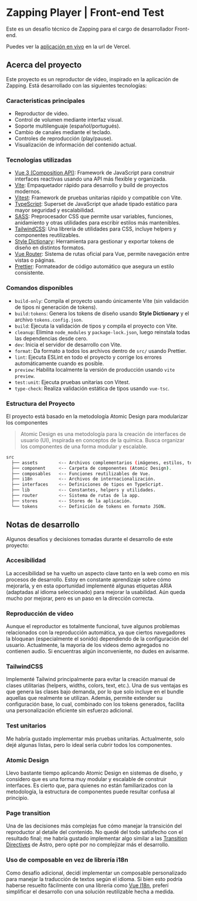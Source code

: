 # Zapping Player | Front-end Test

Este es un desafío técnico de Zapping para el cargo de desarrollador Front-end.

Puedes ver la [aplicación en vivo](https://zapping-player-test.vercel.app/) en la url de Vercel.

## Acerca del proyecto

Este proyecto es un reproductor de video, inspirado en la aplicación de Zapping.
Está desarrollado con las siguientes tecnologías:

### Caracteristicas principales

- Reproductor de video.
- Control de volumen mediante interfaz visual.
- Soporte multilenguaje (español/portugués).
- Cambio de canales mediante el teclado.
- Controles de reproducción (play/pause).
- Visualización de información del contenido actual.

### Tecnologías utilizadas

- [Vue 3 (Composition API)](https://vuejs.org/): Framework de JavaScript para construir interfaces reactivas usando una API más flexible y organizada.
- [Vite](https://vite.dev/): Empaquetador rápido para desarrollo y build de proyectos modernos.
- [Vitest](https://vitest.dev/): Framework de pruebas unitarias rápido y compatible con Vite.
- [TypeScript](https://www.typescriptlang.org/): Superset de JavaScript que añade tipado estático para mayor seguridad y escalabilidad.
- [SASS](https://sass-lang.com/): Preprocesador CSS que permite usar variables, funciones, anidamiento y otras utilidades para escribir estilos más mantenibles.
- [TailwindCSS](https://tailwindcss.com): Una librería de utilidades para CSS, incluye helpers y componentes reutilizables.
- [Style Dictionary](https://styledictionary.com/): Herramienta para gestionar y exportar tokens de diseño en distintos formatos.
- [Vue Router](https://router.vuejs.org/): Sistema de rutas oficial para Vue, permite navegación entre vistas o páginas.
- [Prettier](https://prettier.io/): Formateador de código automático que asegura un estilo consistente.

### Comandos disponibles

- `build-only`: Compila el proyecto usando únicamente Vite (sin validación de tipos ni generación de tokens).
- `build:tokens`: Genera los tokens de diseño usando **Style Dictionary** y el archivo `tokens.config.json`.
- `build`: Ejecuta la validación de tipos y compila el proyecto con Vite.
- `cleanup`: Elimina `node_modules` y `package-lock.json`, luego reinstala todas las dependencias desde cero.
- `dev`: Inicia el servidor de desarrollo con Vite.
- `format`: Da formato a todos los archivos dentro de `src/` usando Prettier.
- `lint`: Ejecuta ESLint en todo el proyecto y corrige los errores automáticamente cuando es posible.
- `preview`: Habilita localmente la versión de producción usando `vite preview`.
- `test:unit`: Ejecuta pruebas unitarias con Vitest.
- `type-check`: Realiza validación estática de tipos usando `vue-tsc`.

### Estructura del Proyecto

El proyecto está basado en la metodología Atomic Design para modularizar los componentes

> Atomic Design es una metodología para la creación de interfaces de usuario (UI), inspirada en conceptos de la química. Busca organizar los componentes de una forma modular y escalable.

```bash
src
  ├── assets        <-- Archivos complementarios (imágenes, estilos, tokens).
  ├── component     <-- Carpeta de componentes (Atomic Design).
  ├── composables   <-- Funciones reutilizables de Vue.
  ├── i18n          <-- Archivos de internacionalización.
  ├── interfaces    <-- Definiciones de tipos en TypeScript.
  ├── lib           <-- Constantes, helpers y utilidades.
  ├── router        <-- Sistema de rutas de la app.
  ├── stores        <-- Stores de la aplicación.
  └── tokens        <-- Definición de tokens en formato JSON.
```

## Notas de desarrollo

Algunos desafíos y decisiones tomadas durante el desarrollo de este proyecto:

### Accesibilidad

La accesibilidad se ha vuelto un aspecto clave tanto en la web como en mis procesos de desarrollo. Estoy en constante aprendizaje sobre cómo mejorarla, y en esta oportunidad implementé algunas etiquetas ARIA (adaptadas al idioma seleccionado) para mejorar la usabilidad. Aún queda mucho por mejorar, pero es un paso en la dirección correcta.

### Reproducción de video

Aunque el reproductor es totalmente funcional, tuve algunos problemas relacionados con la reproducción automática, ya que ciertos navegadores la bloquean (especialmente el sonido) dependiendo de la configuración del usuario. Actualmente, la mayoría de los videos demo agregados no contienen audio. Si encuentras algún inconveniente, no dudes en avisarme.

### TailwindCSS

Implementé Tailwind principalmente para evitar la creación manual de clases utilitarias (helpers, widths, colors, text, etc.). Una de sus ventajas es que genera las clases bajo demanda, por lo que solo incluye en el bundle aquellas que realmente se utilizan. Además, permite extender su configuración base, lo cual, combinado con los tokens generados, facilita una personalización eficiente sin esfuerzo adicional.

### Test unitarios

Me habría gustado implementar más pruebas unitarias. Actualmente, solo dejé algunas listas, pero lo ideal sería cubrir todos los componentes.

### Atomic Design

Llevo bastante tiempo aplicando Atomic Design en sistemas de diseño, y considero que es una forma muy modular y escalable de construir interfaces. Es cierto que, para quienes no están familiarizados con la metodología, la estructura de componentes puede resultar confusa al principio.

### Page transition

Una de las decisiones más complejas fue cómo manejar la transición del reproductor al detalle del contenido. No quedé del todo satisfecho con el resultado final; me habría gustado implementar algo similar a las [Transition Directives](https://docs.astro.build/en/guides/view-transitions/#transition-directives) de Astro, pero opté por no complejizar más el desarrollo.

### Uso de composable en vez de librería i18n

Como desafío adicional, decidí implementar un composable personalizado para manejar la traducción de textos según el idioma. Si bien esto podría haberse resuelto fácilmente con una librería como [Vue I18n](https://vue-i18n.intlify.dev/), preferí simplificar el desarrollo con una solución reutilizable hecha a medida.
